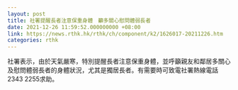 ```yaml
---
layout: post
title: 社署提醒長者注意保重身體　籲多關心慰問體弱長者
date: 2021-12-26 11:59:52.000000000 +08:00
link: https://news.rthk.hk/rthk/ch/component/k2/1626017-20211226.htm
categories: rthk
---
```


社署表示，由於天氣嚴寒，特別提醒長者注意保重身體，並呼籲親友和鄰居多關心及慰問體弱長者的身體狀況，尤其是獨居長者。有需要時可致電社署熱線電話2343 2255求助。
